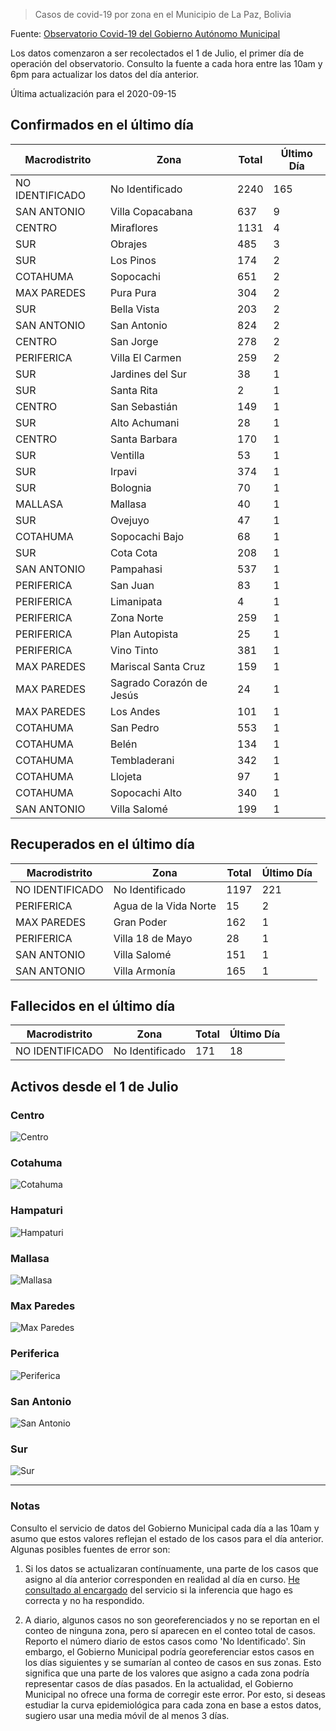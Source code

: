 > Casos de covid-19 por zona en el Municipio de La Paz, Bolivia

Fuente: [Observatorio Covid-19 del Gobierno Autónomo Municipal](http://observatoriocovid19.lapaz.bo/observatorio/index.php/datos-abiertos-covid)

Los datos comenzaron a ser recolectados el 1 de Julio, el primer día de operación del observatorio. Consulto la fuente a cada hora entre las 10am y 6pm para actualizar los datos del día anterior.

Última actualización para el 2020-09-15

## Confirmados en el último día

| Macrodistrito   | Zona                     |   Total |   Último Día |
|-----------------|--------------------------|---------|--------------|
| NO IDENTIFICADO | No Identificado          |    2240 |          165 |
| SAN ANTONIO     | Villa Copacabana         |     637 |            9 |
| CENTRO          | Miraflores               |    1131 |            4 |
| SUR             | Obrajes                  |     485 |            3 |
| SUR             | Los Pinos                |     174 |            2 |
| COTAHUMA        | Sopocachi                |     651 |            2 |
| MAX PAREDES     | Pura Pura                |     304 |            2 |
| SUR             | Bella Vista              |     203 |            2 |
| SAN ANTONIO     | San Antonio              |     824 |            2 |
| CENTRO          | San Jorge                |     278 |            2 |
| PERIFERICA      | Villa El Carmen          |     259 |            2 |
| SUR             | Jardines del Sur         |      38 |            1 |
| SUR             | Santa Rita               |       2 |            1 |
| CENTRO          | San Sebastián            |     149 |            1 |
| SUR             | Alto Achumani            |      28 |            1 |
| CENTRO          | Santa Barbara            |     170 |            1 |
| SUR             | Ventilla                 |      53 |            1 |
| SUR             | Irpavi                   |     374 |            1 |
| SUR             | Bolognia                 |      70 |            1 |
| MALLASA         | Mallasa                  |      40 |            1 |
| SUR             | Ovejuyo                  |      47 |            1 |
| COTAHUMA        | Sopocachi Bajo           |      68 |            1 |
| SUR             | Cota Cota                |     208 |            1 |
| SAN ANTONIO     | Pampahasi                |     537 |            1 |
| PERIFERICA      | San Juan                 |      83 |            1 |
| PERIFERICA      | Limanipata               |       4 |            1 |
| PERIFERICA      | Zona Norte               |     259 |            1 |
| PERIFERICA      | Plan Autopista           |      25 |            1 |
| PERIFERICA      | Vino Tinto               |     381 |            1 |
| MAX PAREDES     | Mariscal Santa Cruz      |     159 |            1 |
| MAX PAREDES     | Sagrado Corazón de Jesús |      24 |            1 |
| MAX PAREDES     | Los Andes                |     101 |            1 |
| COTAHUMA        | San Pedro                |     553 |            1 |
| COTAHUMA        | Belén                    |     134 |            1 |
| COTAHUMA        | Tembladerani             |     342 |            1 |
| COTAHUMA        | Llojeta                  |      97 |            1 |
| COTAHUMA        | Sopocachi Alto           |     340 |            1 |
| SAN ANTONIO     | Villa Salomé             |     199 |            1 |

## Recuperados en el último día

| Macrodistrito   | Zona                  |   Total |   Último Día |
|-----------------|-----------------------|---------|--------------|
| NO IDENTIFICADO | No Identificado       |    1197 |          221 |
| PERIFERICA      | Agua de la Vida Norte |      15 |            2 |
| MAX PAREDES     | Gran Poder            |     162 |            1 |
| PERIFERICA      | Villa 18 de Mayo      |      28 |            1 |
| SAN ANTONIO     | Villa Salomé          |     151 |            1 |
| SAN ANTONIO     | Villa Armonía         |     165 |            1 |

## Fallecidos en el último día

| Macrodistrito   | Zona            |   Total |   Último Día |
|-----------------|-----------------|---------|--------------|
| NO IDENTIFICADO | No Identificado |     171 |           18 |

## Activos desde el 1 de Julio

### Centro

![Centro](plots/activos_centro.png)

### Cotahuma

![Cotahuma](plots/activos_cotahuma.png)

### Hampaturi

![Hampaturi](plots/activos_hampaturi.png)

### Mallasa

![Mallasa](plots/activos_mallasa.png)

### Max Paredes

![Max Paredes](plots/activos_max_paredes.png)

### Periferica

![Periferica](plots/activos_periferica.png)

### San Antonio

![San Antonio](plots/activos_san_antonio.png)

### Sur

![Sur](plots/activos_sur.png)

---

### Notas

Consulto el servicio de datos del Gobierno Municipal cada día a las 10am y asumo que estos valores reflejan el estado de los casos para el día anterior. Algunas posibles fuentes de error son:

1. Si los datos se actualizaran contínuamente, una parte de los casos que asigno al día anterior corresponden en realidad al día en curso. [He consultado al encargado](https://twitter.com/mauforonda/status/1278727234765959168) del servicio si la inferencia que hago es correcta y no ha respondido.

2. A diario, algunos casos no son georeferenciados y no se reportan en el conteo de ninguna zona, pero sí aparecen en el conteo total de casos. Reporto el número diario de estos casos como 'No Identificado'.  Sin embargo, el Gobierno Municipal podría georeferenciar estos casos en los días siguientes y se sumarían al conteo de casos en sus zonas. Esto significa que una parte de los valores que asigno a cada zona podría representar casos de días pasados. En la actualidad, el Gobierno Municipal no ofrece una forma de corregir este error. Por esto, si deseas estudiar la curva epidemiológica para cada zona en base a estos datos, sugiero usar una media móvil de al menos 3 días.